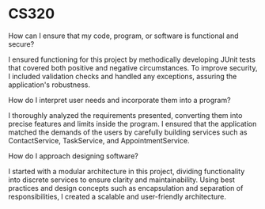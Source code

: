 # CS320

How can I ensure that my code, program, or software is functional and secure?

I ensured functioning for this project by methodically developing JUnit tests that covered both positive and negative circumstances. To improve security, I included validation checks and handled any exceptions, assuring the application's robustness.

How do I interpret user needs and incorporate them into a program?

I thoroughly analyzed the requirements presented, converting them into precise features and limits inside the program. I ensured that the application matched the demands of the users by carefully building services such as ContactService, TaskService, and AppointmentService.

How do I approach designing software?

I started with a modular architecture in this project, dividing functionality into discrete services to ensure clarity and maintainability. Using best practices and design concepts such as encapsulation and separation of responsibilities, I created a scalable and user-friendly architecture.
